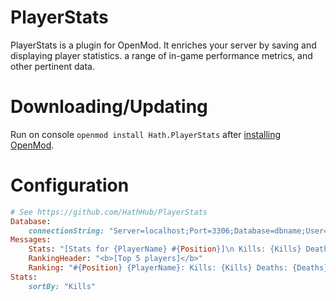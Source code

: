 # PlayerStats
PlayerStats is a plugin for OpenMod. It enriches your server by saving and displaying player statistics.  a range of in-game performance metrics, and other pertinent data.
# Downloading/Updating
Run on console `openmod install Hath.PlayerStats` after [installing OpenMod]([https://github.com/HathHub/PlayerStats](https://openmod.github.io/openmod-docs/userdoc/installation/unturned.html)).
# Configuration
```ruby
# See https://github.com/HathHub/PlayerStats
Database:
    connectionString: "Server=localhost;Port=3306;Database=dbname;User=username;Password=password;"
Messages:
    Stats: "[Stats for {PlayerName} #{Position}]\n Kills: {Kills} Deaths: {Deaths} Headshots: {Headshots} Accuracy: {Accuracy}\n Messages: {Messages} Zombies: {Zombies} Megas: {MegaZombies}\nFish: {Fish} Animals {Animals} Harvests: {Harvests} Resources {Resources}"
    RankingHeader: "<b>[Top 5 players]</b>"
    Ranking: "#{Position} {PlayerName}: Kills: {Kills} Deaths: {Deaths} Headshots: {Headshots} Accuracy: {Accuracy}" 
Stats:
    sortBy: "Kills"
```
